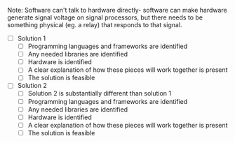 Note: Software can't talk to hardware directly- software can make hardware generate signal voltage on signal processors, but there needs to be something physical (eg. a relay) that responds to that signal.

* [ ] Solution 1
    * [ ] Programming languages and frameworks are identified
    * [ ] Any needed libraries are identified
    * [ ] Hardware is identified
    * [ ] A clear explanation of how these pieces will work together is present
    * [ ] The solution is feasible
* [ ] Solution 2
    * [ ] Solution 2 is substantially different than solution 1
    * [ ] Programming languages and frameworks are identified
    * [ ] Any needed libraries are identified
    * [ ] Hardware is identified
    * [ ] A clear explanation of how these pieces will work together is present
    * [ ] The solution is feasible
